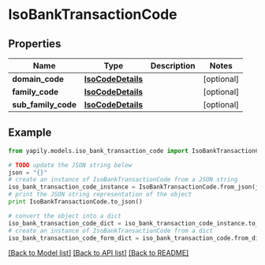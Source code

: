 # IsoBankTransactionCode


## Properties
Name | Type | Description | Notes
------------ | ------------- | ------------- | -------------
**domain_code** | [**IsoCodeDetails**](IsoCodeDetails.md) |  | [optional] 
**family_code** | [**IsoCodeDetails**](IsoCodeDetails.md) |  | [optional] 
**sub_family_code** | [**IsoCodeDetails**](IsoCodeDetails.md) |  | [optional] 

## Example

```python
from yapily.models.iso_bank_transaction_code import IsoBankTransactionCode

# TODO update the JSON string below
json = "{}"
# create an instance of IsoBankTransactionCode from a JSON string
iso_bank_transaction_code_instance = IsoBankTransactionCode.from_json(json)
# print the JSON string representation of the object
print IsoBankTransactionCode.to_json()

# convert the object into a dict
iso_bank_transaction_code_dict = iso_bank_transaction_code_instance.to_dict()
# create an instance of IsoBankTransactionCode from a dict
iso_bank_transaction_code_form_dict = iso_bank_transaction_code.from_dict(iso_bank_transaction_code_dict)
```
[[Back to Model list]](../README.md#documentation-for-models) [[Back to API list]](../README.md#documentation-for-api-endpoints) [[Back to README]](../README.md)


